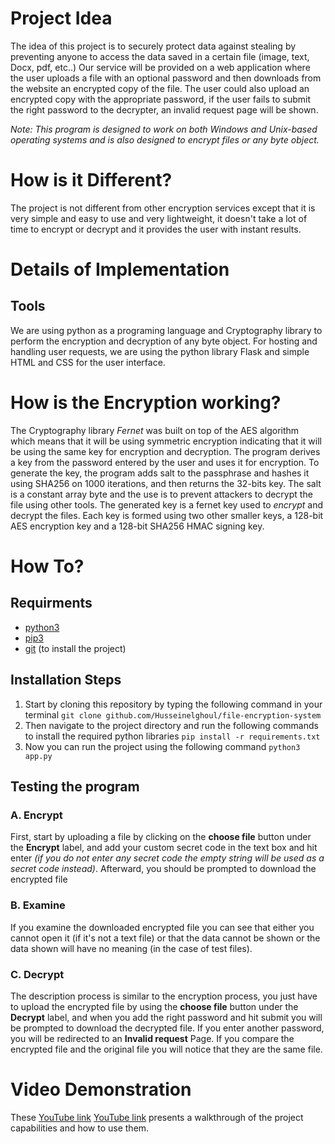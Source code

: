 # Project Idea
The idea of this project is to securely protect data against stealing by preventing anyone to access the data saved in a certain file (image, text, Docx, pdf, etc..)
Our service will be provided on a web application where the user uploads a file with an optional password and then downloads from the website an encrypted copy of the file. The user could also upload an encrypted copy with the appropriate password, if the user fails to submit the right password to the decrypter, an invalid request page will be shown.

*Note: This program is designed to work on both Windows and Unix-based operating systems and is also designed to encrypt files or any byte object.*
# How is it Different?
The project is not different from other encryption services except that it is very simple and easy to use and very lightweight, it doesn't take a lot of time to encrypt or decrypt and it provides the user with instant results.

# Details of Implementation

## Tools
We are using python as a programing language and Cryptography library to perform the encryption and decryption of any byte object. 
For hosting and handling user requests, we are using the python library 
Flask and simple HTML  and CSS for the user interface.

# How is the Encryption working?

The Cryptography library *Fernet* was built on top of the AES algorithm which means that it will be using symmetric encryption indicating that it will be using the same key for encryption and decryption.
The program derives a key from the password entered by the user and uses it for encryption. To generate the key, the program adds salt to the passphrase and hashes it using SHA256 on 1000 iterations, and then returns the 32-bits key.
The salt is a constant array byte and the use is to prevent attackers to decrypt the file using other tools.
The generated key is a fernet key used to *encrypt*  and decrypt the files. Each key is formed using two other smaller keys, a 128-bit AES encryption key and a 128-bit SHA256 HMAC signing key.


# How To?

## Requirments

* [python3](https://www.python.org)
* [pip3](https://pypi.org/project/pip/)
* [git](https://git-scm.com) (to install the project)

## Installation Steps

1. Start by cloning this repository by typing the following command in your terminal
`git clone github.com/Husseinelghoul/file-encryption-system`
2. Then navigate to the project directory and run the following commands to install the required python libraries
`pip install -r requirements.txt`
3. Now you can run the project using the following command
`python3 app.py`

## Testing the program
### A. Encrypt

First, start by uploading a file by clicking on the **choose file** button under the **Encrypt** label, and add your custom secret code in the text box and hit enter *(if you do not enter any secret code the empty string will be used as a secret code instead)*. Afterward, you should be prompted to download the encrypted file


### B. Examine

If you examine the downloaded encrypted file you can see that either you cannot open it (if it's not a text file) or that the data cannot be shown or the data shown will have no meaning (in the case of test files).

### C. Decrypt

The description process is similar to the encryption process, you just have to upload the encrypted file by using the **choose file** button under the **Decrypt** label, and when you add the right password and hit submit you will be prompted to download the decrypted file.
If you enter another password, you will be redirected to an **Invalid request** Page.
If you compare the encrypted file and the original file you will notice that they are the same file.

# Video Demonstration

These [YouTube link](https://youtu.be/J2LBhwQn0k4) [YouTube link](https://youtu.be/Ia-1kNvci78)  presents a walkthrough of the project capabilities and how to use them.
